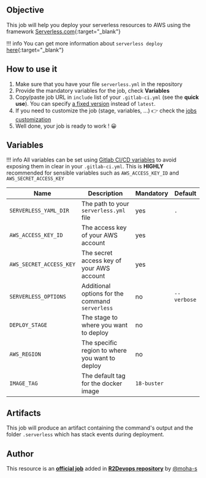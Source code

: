 ## Objective

This job will help you deploy your serverless resources to AWS using the framework [Serverless.com](https://www.serverless.com/){:target="_blank"}

!!! info
    You can get more information about `serverless deploy` [here](https://www.serverless.com/framework/docs/providers/aws/guide/deploying/){:target="_blank"}

## How to use it

1. Make sure that you have your file `serverless.yml` in the repository
2. Provide the mandatory variables for the job, check **Variables**
3. Copy/paste job URL in `include` list of your `.gitlab-ci.yml` (see the **quick use**). You can specify [a fixed version](https://docs.r2devops.io/get-started/use-templates/#versioning) instead of `latest`.
4. If you need to customize the job (stage, variables, ...) 👉 check the [jobs
   customization](https://docs.r2devops.io/get-started/use-templates/#job-templates-customization)
5. Well done, your job is ready to work ! 😀

## Variables

!!! info
    All variables can be set using [Gitlab CI/CD variables](https://docs.gitlab.com/ee/ci/variables/predefined_variables.html) to avoid exposing them in clear in your `.gitlab-ci.yml`. This is **HIGHLY** recommended for sensible variables such as `AWS_ACCESS_KEY_ID` and `AWS_SECRET_ACCESS_KEY`

| Name | Description | Mandatory | Default |
| ---- | ----------- | --------- | ------- |
| `SERVERLESS_YAML_DIR` | The path to your `serverless.yml` file | yes | `.` |
| `AWS_ACCESS_KEY_ID` | The access key of your AWS account | yes | ` ` |
| `AWS_SECRET_ACCESS_KEY` | The secret access key of your AWS account | yes | ` ` |
| `SERVERLESS_OPTIONS` | Additional options for the command `serverless` | no | `--verbose` |
| `DEPLOY_STAGE` | The stage to where you want to deploy | no | ` ` |
| `AWS_REGION` | The specific region to where you want to deploy | no | ` ` |
| `IMAGE_TAG` | The default tag for the docker image | `18-buster`  |

## Artifacts

This job will produce an artifact containing the command's output and the folder `.serverless` which has stack events during deployment.


## Author
This resource is an **[official job](https://docs.r2devops.io/get-started/faq/#use-a-template)** added in [**R2Devops repository**](https://gitlab.com/r2devops/hub) by [@moha-s](https://gitlab.com/moha-s)
